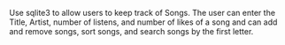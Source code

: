 Use sqlite3 to allow users to keep track of Songs. The user can enter the Title, Artist, number of listens, and number of likes of a song and can add and remove songs, sort songs, and search songs by the first letter.
